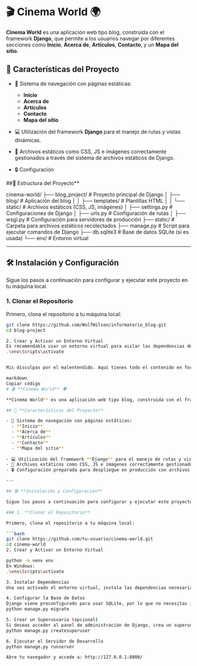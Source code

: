 # 🎬 **Cinema World** 🌍

**Cinema World** es una aplicación web tipo blog, construida con el framework **Django**, que permite a los usuarios navegar por diferentes secciones como **Inicio**, **Acerca de**, **Artículos**, **Contacto**, y un **Mapa del sitio**.

## 🚀 **Características del Proyecto**

- 📑 Sistema de navegación con páginas estáticas:
  - **Inicio**
  - **Acerca de**
  - **Artículos**
  - **Contacto**
  - **Mapa del sitio**
  
- 💻 Utilización del framework **Django** para el manejo de rutas y vistas dinámicas.
- 🎨 Archivos estáticos como CSS, JS e imágenes correctamente gestionados a través del sistema de archivos estáticos de Django.
- 🔒 Configuración


##🚧 Estructura del Proyecto**

 cinema-world/
├── blog_project/                # Proyecto principal de Django
│   ├── blog/                    # Aplicación del blog
│   │   ├── templates/           # Plantillas HTML
│   │   └── static/              # Archivos estáticos (CSS, JS, imágenes)
│   ├── settings.py              # Configuraciones de Django
│   ├── urls.py                  # Configuración de rutas
│   ├── wsgi.py                  # Configuración para servidores de producción
├── static/                      # Carpeta para archivos estáticos recolectados
├── manage.py                    # Script para ejecutar comandos de Django
├── db.sqlite3                   # Base de datos SQLite (si es usada)
└── env/                         # Entorno virtual


---

## 🛠️ **Instalación y Configuración**

Sigue los pasos a continuación para configurar y ejecutar este proyecto en tu máquina local.

### 1. **Clonar el Repositorio**

Primero, clona el repositorio a tu máquina local:

```bash
git clone https://github.com/WolfWilson/informatorio_blog.git
cd blog-project

2. Crear y Activar un Entorno Virtual
Es recomendable usar un entorno virtual para aislar las dependencias del proyecto:
.\env\Scripts\activate


Mis disculpas por el malentendido. Aquí tienes todo el contenido en formato de código para que puedas copiarlo y pegarlo directamente en tu archivo README.md:

markdown
Copiar código
# 🎬 **Cinema World** 🌍

**Cinema World** es una aplicación web tipo blog, construida con el framework **Django**, que permite a los usuarios navegar por diferentes secciones como **Inicio**, **Acerca de**, **Artículos**, **Contacto**, y un **Mapa del sitio**.

## 🚀 **Características del Proyecto**

- 📑 Sistema de navegación con páginas estáticas:
  - **Inicio**
  - **Acerca de**
  - **Artículos**
  - **Contacto**
  - **Mapa del sitio**
  
- 💻 Utilización del framework **Django** para el manejo de rutas y vistas dinámicas.
- 🎨 Archivos estáticos como CSS, JS e imágenes correctamente gestionados a través del sistema de archivos estáticos de Django.
- 🔒 Configuración preparada para despliegue en producción con archivos estáticos listos para ser servidos por **Nginx** o **Apache**.

---

## 🛠️ **Instalación y Configuración**

Sigue los pasos a continuación para configurar y ejecutar este proyecto en tu máquina local.

### 1. **Clonar el Repositorio**

Primero, clona el repositorio a tu máquina local:

```bash
git clone https://github.com/tu-usuario/cinema-world.git
cd cinema-world
2. Crear y Activar un Entorno Virtual

python -m venv env
En Windows:
.\env\Scripts\activate

3. Instalar Dependencias
Una vez activado el entorno virtual, instala las dependencias necesarias desde el archivo requirements.txt: pip install -r requirements.txt

4. Configurar la Base de Datos
Django viene preconfigurado para usar SQLite, por lo que no necesitas instalar una base de datos adicional. Asegúrate de aplicar las migraciones para configurar la base de datos:
python manage.py migrate

5. Crear un Superusuario (opcional)
Si deseas acceder al panel de administración de Django, crea un superusuario:
python manage.py createsuperuser

6. Ejecutar el Servidor de Desarrollo
python manage.py runserver

Abre tu navegador y accede a: http://127.0.0.1:8000/
